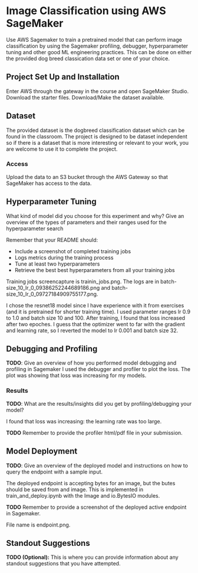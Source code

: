 # Image Classification using AWS SageMaker

Use AWS Sagemaker to train a pretrained model that can perform image classification by using the Sagemaker profiling, debugger, hyperparameter tuning and other good ML engineering practices. This can be done on either the provided dog breed classication data set or one of your choice.

## Project Set Up and Installation
Enter AWS through the gateway in the course and open SageMaker Studio. 
Download the starter files.
Download/Make the dataset available. 

## Dataset
The provided dataset is the dogbreed classification dataset which can be found in the classroom.
The project is designed to be dataset independent so if there is a dataset that is more interesting or relevant to your work, you are welcome to use it to complete the project.

### Access
Upload the data to an S3 bucket through the AWS Gateway so that SageMaker has access to the data. 

## Hyperparameter Tuning
What kind of model did you choose for this experiment and why? Give an overview of the types of parameters and their ranges used for the hyperparameter search

Remember that your README should:
- Include a screenshot of completed training jobs
- Logs metrics during the training process
- Tune at least two hyperparameters
- Retrieve the best best hyperparameters from all your training jobs

Training jobs screencapture is trainin_jobs.png. The logs are in batch-size_10_lr_0_09386252244689186.png and batch-size_10_lr_0_09727184909755177.png. 

I chose the resnet18 model since I have experience with it from exercises (and it is pretrained for shorter training time). I used parameter ranges lr 0.9 to 1.0 and batch size 10 and 100. After training, I found that loss increased after two epoches. I guess that the optimizer went to far with the gradient and learning rate, so I reverted the model to lr 0.001 and batch size 32.

## Debugging and Profiling
**TODO**: Give an overview of how you performed model debugging and profiling in Sagemaker
I used the debugger and profiler to plot the loss. The plot was showing that loss was increasing for my models.

### Results
**TODO**: What are the results/insights did you get by profiling/debugging your model?

I found that loss was increasing: the learning rate was too large.

**TODO** Remember to provide the profiler html/pdf file in your submission.


## Model Deployment
**TODO**: Give an overview of the deployed model and instructions on how to query the endpoint with a sample input.

The deployed endpoint is accepting bytes for an image, but the butes should be saved from and image. This is implemented in train_and_deploy.ipynb with the Image and io.BytesIO modules.

**TODO** Remember to provide a screenshot of the deployed active endpoint in Sagemaker.

File name is endpoint.png.

## Standout Suggestions
**TODO (Optional):** This is where you can provide information about any standout suggestions that you have attempted.
